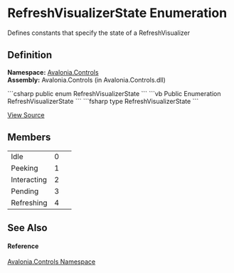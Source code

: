 # RefreshVisualizerState Enumeration


Defines constants that specify the state of a RefreshVisualizer



## Definition
**Namespace:** <a href="N_Avalonia_Controls">Avalonia.Controls</a>  
**Assembly:** Avalonia.Controls (in Avalonia.Controls.dll)

<Tabs groupId="api-code-preview">
<TabItem value="csharp" label="C#">
```csharp
public enum RefreshVisualizerState
```
</TabItem>
<TabItem value="vb" label="VB">
```vb
Public Enumeration RefreshVisualizerState
```
</TabItem>
<TabItem value="fsharp" label="F#">
```fsharp
type RefreshVisualizerState
```
</TabItem>
</Tabs>



<a href="https://github.com/AvaloniaUI/Avalonia/tree/master/src/Avalonia.Controls/PullToRefresh/RefreshVisualizerState.cs" title="View the source code">View Source</a>



## Members
<table>
<tr>
<td>Idle</td>
<td>0</td>
<td> </td>
</tr>
<tr>
<td>Peeking</td>
<td>1</td>
<td> </td>
</tr>
<tr>
<td>Interacting</td>
<td>2</td>
<td> </td>
</tr>
<tr>
<td>Pending</td>
<td>3</td>
<td> </td>
</tr>
<tr>
<td>Refreshing</td>
<td>4</td>
<td> </td>
</tr>
</table>

## See Also


#### Reference
<a href="N_Avalonia_Controls">Avalonia.Controls Namespace</a>  

